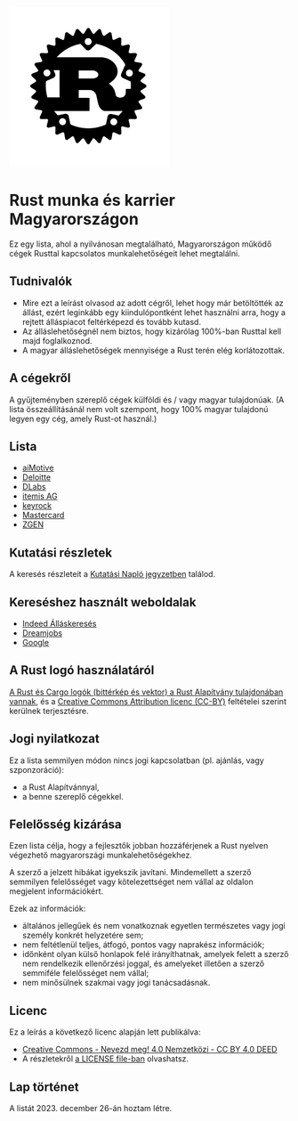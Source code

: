 ![Rust logó a Rust Foundationtől](/img/rust-logo-blk.svg "Rust logó a Rust Foundationtől")

# Rust munka és karrier Magyarországon

Ez egy lista, ahol a nyilvánosan megtalálható, Magyarországon működő cégek Rusttal kapcsolatos munkalehetőségeit lehet megtalálni.

## Tudnivalók

- Mire ezt a leírást olvasod az adott cégről, lehet hogy már betöltötték az állást, ezért leginkább egy kiindulópontként lehet használni arra, hogy a rejtett álláspiacot feltérképezd és tovább kutasd.
- Az álláslehetőségnél nem biztos, hogy kizárólag 100%-ban Rusttal kell majd foglalkoznod.
- A magyar álláslehetőségek mennyisége a Rust terén elég korlátozottak.

## A cégekről

A gyűjteményben szereplő cégek külföldi és / vagy magyar tulajdonúak. (A lista összeállításánál nem volt szempont, hogy 100% magyar tulajdonú legyen egy cég, amely Rust-ot használ.)

## Lista

- [aiMotive](https://aimotive.com/)
- [Deloitte](https://www2.deloitte.com/hu/hu.html)
- [DLabs](https://www.dlabs.hu)
- [itemis AG](https://www.itemis.com/en/)
- [keyrock](https://keyrock.eu/)
- [Mastercard](https://www.mastercard.hu/hu-hu.html)
- [ZGEN](https://zgen.hu/)

## Kutatási részletek

A keresés részleteit a [Kutatási Napló jegyzetben](kutatasi-naplo.md) találod.

## Kereséshez használt weboldalak

- [Indeed Álláskeresés](https://hu.indeed.com/)
- [Dreamjobs](https://dreamjobs.hu/hu)
- [Google](https://www.google.hu/)

## A Rust logó használatáról

[A Rust és Cargo logók (bittérkép és vektor) a Rust Alapítvány tulajdonában vannak](https://foundation.rust-lang.org/policies/logo-policy-and-media-guide/), és a [Creative Commons Attribution licenc (CC-BY)](https://creativecommons.org/licenses/by/4.0/) feltételei szerint kerülnek terjesztésre.

## Jogi nyilatkozat

Ez a lista semmilyen módon nincs jogi kapcsolatban (pl. ajánlás, vagy szponzoráció):

- a Rust Alapítvánnyal,
- a benne szereplő cégekkel.

## Felelősség kizárása

Ezen lista célja, hogy a fejlesztők jobban hozzáférjenek a Rust nyelven végezhető magyarországi munkalehetőségekhez.

A szerző a jelzett hibákat igyekszik javítani. Mindemellett a szerző semmilyen felelősséget vagy kötelezettséget nem vállal az oldalon megjelent információkért.

Ezek az információk:

- általános jellegűek és nem vonatkoznak egyetlen természetes vagy jogi személy konkrét helyzetére sem;
- nem feltétlenül teljes, átfogó, pontos vagy naprakész információk;
- időnként olyan külső honlapok felé irányíthatnak, amelyek felett a szerző nem rendelkezik ellenőrzési joggal, és amelyeket illetően a szerző semmiféle felelősséget nem vállal;
- nem minősülnek szakmai vagy jogi tanácsadásnak.

## Licenc

Ez a leírás a következő licenc alapján lett publikálva:

- [Creative Commons - Nevezd meg! 4.0 Nemzetközi - CC BY 4.0 DEED](https://creativecommons.org/licenses/by/4.0/deed.hu)
- A részletekről [a LICENSE file-ban](LICENSE) olvashatsz.

## Lap történet

A listát 2023. december 26-án hoztam létre.
